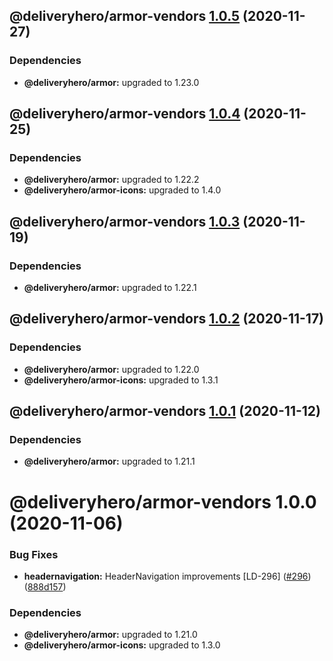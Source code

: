 ## @deliveryhero/armor-vendors [1.0.5](https://github.com/deliveryhero/armor/compare/@deliveryhero/armor-vendors@1.0.4...@deliveryhero/armor-vendors@1.0.5) (2020-11-27)





### Dependencies

* **@deliveryhero/armor:** upgraded to 1.23.0

## @deliveryhero/armor-vendors [1.0.4](https://github.com/deliveryhero/armor/compare/@deliveryhero/armor-vendors@1.0.3...@deliveryhero/armor-vendors@1.0.4) (2020-11-25)





### Dependencies

* **@deliveryhero/armor:** upgraded to 1.22.2
* **@deliveryhero/armor-icons:** upgraded to 1.4.0

## @deliveryhero/armor-vendors [1.0.3](https://github.com/deliveryhero/armor/compare/@deliveryhero/armor-vendors@1.0.2...@deliveryhero/armor-vendors@1.0.3) (2020-11-19)





### Dependencies

* **@deliveryhero/armor:** upgraded to 1.22.1

## @deliveryhero/armor-vendors [1.0.2](https://github.com/deliveryhero/armor/compare/@deliveryhero/armor-vendors@1.0.1...@deliveryhero/armor-vendors@1.0.2) (2020-11-17)





### Dependencies

* **@deliveryhero/armor:** upgraded to 1.22.0
* **@deliveryhero/armor-icons:** upgraded to 1.3.1

## @deliveryhero/armor-vendors [1.0.1](https://github.com/deliveryhero/armor/compare/@deliveryhero/armor-vendors@1.0.0...@deliveryhero/armor-vendors@1.0.1) (2020-11-12)





### Dependencies

* **@deliveryhero/armor:** upgraded to 1.21.1

# @deliveryhero/armor-vendors 1.0.0 (2020-11-06)


### Bug Fixes

* **headernavigation:** HeaderNavigation improvements [LD-296] ([#296](https://github.com/deliveryhero/armor/issues/296)) ([888d157](https://github.com/deliveryhero/armor/commit/888d1575f3ee539b29949f8d0944e93778f46514))





### Dependencies

* **@deliveryhero/armor:** upgraded to 1.21.0
* **@deliveryhero/armor-icons:** upgraded to 1.3.0
